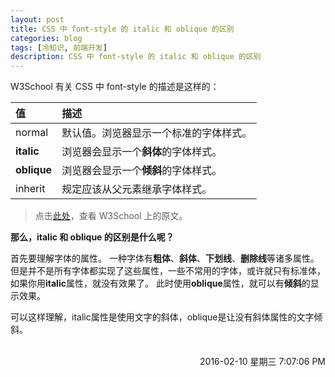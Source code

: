 ```yaml
---
layout: post
title: CSS 中 font-style 的 italic 和 oblique 的区别
categories: blog
tags: [冷知识, 前端开发]
description: CSS 中 font-style 的 italic 和 oblique 的区别
---
```


W3School 有关 CSS 中 font-style 的描述是这样的：

值 | 描述
:--- | :---
normal | 默认值。浏览器显示一个标准的字体样式。
**italic** | 浏览器会显示一个**斜体**的字体样式。
**oblique** | 浏览器会显示一个**倾斜**的字体样式。
inherit | 规定应该从父元素继承字体样式。

> 点击[此处]()，查看 W3School 上的原文。

**那么，italic 和 oblique 的区别是什么呢？**

首先要理解字体的属性。
一种字体有**粗体**、**斜体**、**下划线**、**删除线**等诸多属性。但是并不是所有字体都实现了这些属性，一些不常用的字体，或许就只有标准体，如果你用**italic**属性，就没有效果了。
此时使用**oblique**属性，就可以有**倾斜**的显示效果。<br/>

可以这样理解，italic属性是使用文字的斜体，oblique是让没有斜体属性的文字倾斜。

<br/>

<div align="right">2016-02-10 星期三 7:07:06 PM</div>